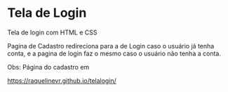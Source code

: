 # Tela de Login
Tela de login com HTML e CSS

Pagina de Cadastro redireciona para a de Login caso o usuário já tenha conta, e a pagina de login faz o mesmo caso o usuário não tenha a conta. 

Obs: Página do cadastro em 

https://raquelinevr.github.io/telalogin/
